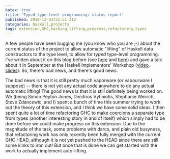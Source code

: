 ```yaml
---
katex: true
title: 'Typed type-level programming: status report'
published: 2010-12-03T21:51:31Z
categories: haskell,projects
tags: extension,GHC,hacking,lifting,progress,refactoring,types
---
```


A few people have been bugging me (you know who you are ;-) about the current status of the project to allow automatic "lifting" of Haskell data constructors to the type level, to allow for <i>typed</i> type-level programming.  I've written about it on this blog before (see <a href="https://byorgey.github.io/blog/posts/2010/07/19/typed-type-level-programming-in-haskell-part-iii-i-can-haz-typs-plz.html">here</a> and <a href="https://byorgey.github.io/blog/posts/2010/08/05/typed-type-level-programming-in-haskell-part-iv-collapsing-types-and-kinds.html">here</a>) and gave a talk about it in September at the Haskell Implementors' Workshop (<a href="http://vimeo.com/15480577">video</a>, <a href="http://www.cis.upenn.edu/~byorgey/talks/typetype-HIW-20101001.pdf">slides</a>).  So, there's bad news, and there's good news.

The bad news is that it is still pretty much vaporware (or vapourware I suppose) -- there is not yet any actual code anywhere to do any actual automatic lifting!  The good news is that it is still definitely being worked on.  We (being Simon Peyton Jones, Dimitrios Vytiniotis, Stephanie Weirich, Steve Zdancewic, and I) spent a bunch of time this summer trying to work out the theory of this extension, and I think we have some solid ideas.  I then spent quite a lot of time refactoring GHC to make coercions a separate type from types (another interesting story in and of itself) which simply had to be done before we could make progress on this extension.  Due to the magnitude of the task, some problems with darcs, and plain old busyness, that refactoring work has only recently been fully merged with the current GHC HEAD, although it is not yet pushed to the HEAD since there are still some kinks to iron out!  But once that is done we can get started with the work to actually implement auto-lifting.  

